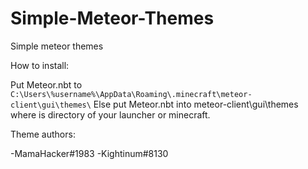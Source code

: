 # Simple-Meteor-Themes
Simple meteor themes

How to install:

Put Meteor.nbt to `C:\Users\%username%\AppData\Roaming\.minecraft\meteor-client\gui\themes\`
Else put Meteor.nbt into meteor-client\gui\themes where is directory of your launcher or minecraft.

Theme authors:

-MamaHacker#1983
-Kightinum#8130

